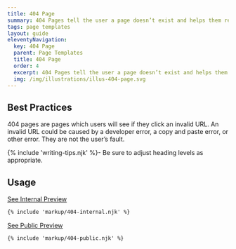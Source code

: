 ```yaml
---
title: 404 Page
summary: 404 Pages tell the user a page doesn’t exist and helps them recover.
tags: page templates
layout: guide
eleventyNavigation:
  key: 404 Page
  parent: Page Templates
  title: 404 Page
  order: 4
  excerpt: 404 Pages tell the user a page doesn’t exist and helps them recover.
  img: /img/illustrations/illus-404-page.svg
---
```


## Best Practices

404 pages are pages which users will see if they click an invalid URL. An invalid URL could be caused by a developer error, a copy and paste error, or other error. They are not the user’s fault.

{% include 'writing-tips.njk' %}- Be sure to adjust heading levels as appropriate.

## Usage

<a class="btn btn-primary" href="/page-templates/404-page-internal/" target="_blank">See Internal Preview</a>

```html
{% include 'markup/404-internal.njk' %}
```

<a class="btn btn-primary" href="/page-templates/404-page-public/" target="_blank">See Public Preview</a>

```html
{% include 'markup/404-public.njk' %}
```
